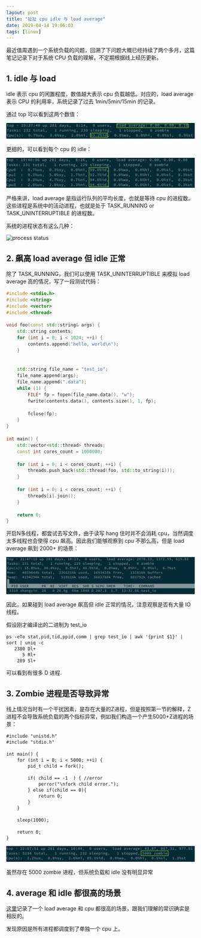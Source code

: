 ```yaml
---
layout: post
title: "扯扯 cpu idle 与 load average"
date: 2019-04-14 19:06:03
tags: [linux]
---
```


最近值周遇到一个系统负载的问题，回溯了下问题大概已经持续了两个多月，这篇笔记记录下对于系统 CPU 负载的理解，不定期根据线上经历更新。

## 1. idle 与 load

idle 表示 cpu 的闲置程度，数值越大表示 cpu 负载越低。对应的，load average 表示 CPU 的利用率，系统记录了过去 1min/5min/15min 的记录。

通过 top 可以看到这两个数值：

![top](/assets/images/top-1.png)

更细的，可以看到每个 cpu 的 idle：

![top-each-cpu](/assets/images/top-each-cpu.png)

严格来讲，load average 是指运行队列的平均长度，也就是等待 cpu 的进程数。这些进程是系统中的活动进程，也就是处于 TASK_RUNNING or TASK_UNINTERRUPTIBLE 的进程数。

系统的进程状态有这么几种：

![process status](https://idea.popcount.org/2012-12-11-linux-process-states/76a49594323247f21c9b3a69945445ee.svg)

## 2. 飙高 load average 但 idle 正常

除了 TASK_RUNNING，我们可以使用 TASK_UNINTERRUPTIBLE 来模拟 load average 高的情况，写了一段测试代码：

```cpp
#include <stdio.h>
#include <string>
#include <vector>
#include <thread>

void foo(const std::string& args) {
    std::string contents;
    for (int i = 0; i < 1024; ++i) {
        contents.append("hello, world\n");
    }


    std::string file_name = "test_io";
    file_name.append(args);
    file_name.append(".data");
    while (1) {
        FILE* fp = fopen(file_name.data(), "w");
        fwrite(contents.data(), contents.size(), 1, fp);

        fclose(fp);
    }
}

int main() {
    std::vector<std::thread> threads;
    const int cores_count = 1000000;

    for (int i = 0; i < cores_count; ++i) {
        threads.push_back(std::thread(foo, std::to_string(i)));
    }

    for (int i = 0; i < cores_count; ++i) {
        threads[i].join();
    }

    return 0;
}
```

开启N多线程，都尝试去写文件，由于读写 hang 住时并不会消耗 cpu，当然调度太多线程也会使得 cpu 飙高。因此我们能够观察到 cpu 不那么高，但是 load average 飙到 2000+ 的场景：

![high-average-normal-idle](/assets/images/high-average-normal-idle.png)

因此，如果碰到 load average 飙高但 idle 正常的情况，注意观察是否有大量 IO 线程。

假设刚才编译出的二进制为 test_io

```
ps -eTo stat,pid,tid,ppid,comm | grep test_io | awk '{print $1}' | sort | uniq -c
   2380 Dl+
      5 Rl+
    289 Sl+
```

可以看到有很多 D 进程.

## 3. Zombie 进程是否导致异常

线上情况当时有一个干扰因素，是存在大量的Z进程，但是按照第一节的解释，Z进程不会导致系统负载的两个指标异常，例如我们构造一个产生5000+Z进程的场景：

```
#include "unistd.h"
#include "stdio.h"

int main() {
    for (int i = 0; i < 5000; ++i) {
        pid_t child = fork();

        if( child == -1  ) { //error
            perror("\nfork child error.");
        } else if(child == 0){
            return 0;
        }
    }

    sleep(1000);

    return 0;
}
```

![zombie](assets/images/zombie.png)

虽然存在 5000 zombie 进程，但系统负载和 idle 没有明显异常

## 4. average 和 idle 都很高的场景

[这里](https://yq.aliyun.com/articles/99312?t=t1)记录了一个 load average 和 cpu 都很高的场景，跟我们理解的常识确实是相反的。

发现原因是所有进程都调度到了单独一个 cpu 上。